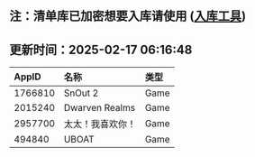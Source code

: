 ## 注：清单库已加密想要入库请使用 ([入库工具](https://github.com/BlankTMing/ManifestAutoUpdate/releases))

## 更新时间：2025-02-17 06:16:48
| AppID | 名称 | 类型  |
| :-------------------- | :----------------------------- | :----------- |
| 1766810 | SnOut 2| Game |
| 2015240 | Dwarven Realms| Game |
| 2957700 | 太太！我喜欢你！| Game |
| 494840 | UBOAT| Game |
